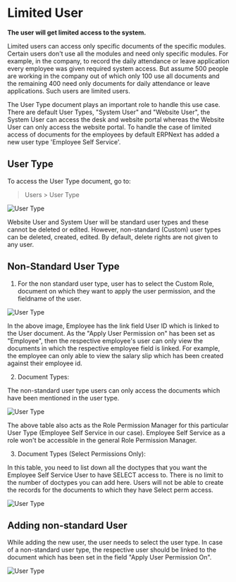 <!-- add-breadcrumbs -->
# Limited User

**The user will get limited access to the system.**

Limited users can access only specific documents of the specific modules. Certain users don't use all the modules and need only specific modules. For example, in the company, to record the daily attendance or leave application every employee was given required system access. But assume 500 people are working in the company out of which only 100 use all documents and the remaining 400 need only documents for daily attendance or leave applications. Such users are limited users.

The User Type document plays an important role to handle this use case. There are default User Types, "System User" and "Website User",  the System User can access the desk and website portal whereas the Website User can only access the website portal. To handle the case of limited access of documents for the employees by default ERPNext has added a new user type 'Employee Self Service'.

## User Type

To access the User Type document, go to:

> Users > User Type

<img class="screenshot" alt="User Type" src="{{docs_base_url}}/v13/assets/img/users-and-permissions/user-type.png">

Website User and System User will be standard user types and these cannot be deleted or edited. However, non-standard (Custom) user types can be deleted, created, edited. By default, delete rights are not given to any user.

## Non-Standard User Type

1) For the non standard user type, user has to select the Custom Role, document on which they want to apply the user permission, and the fieldname of the user.

<img class="screenshot" alt="User Type" src="{{docs_base_url}}/v13/assets/img/users-and-permissions/user-type-role.png">

In the above image, Employee has the link field User ID which is linked to the User document. As the "Apply User Permission on" has been set as "Employee", then the respective employee's user can only view the documents in which the respective employee field is linked. For example, the employee can only able to view the salary slip which has been created against their employee id.

2) Document Types:

The non-standard user type users can only access the documents which have been mentioned in the user type.

<img class="screenshot" alt="User Type" src="{{docs_base_url}}/v13/assets/img/users-and-permissions/user-type-document-type.png">

The above table also acts as the Role Permission Manager for this particular User Type (Employee Self Service in our case). Employee Self Service as a role won't be accessible in the general Role Permission Manager.

3) Document Types (Select Permissions Only):

In this table, you need to list down all the doctypes that you want the Employee Self Service User to have SELECT access to. There is no limit to the number of doctypes you can add here. Users will not be able to create the records for the documents to which they have Select perm access.

<img class="screenshot" alt="User Type" src="{{docs_base_url}}/v13/assets/img/users-and-permissions/user-type-select-perm.png">

## Adding non-standard User

While adding the new user, the user needs to select the user type. In case of a non-standard user type, the respective user should be linked to the document which has been set in the field "Apply User Permission On".


<img class="screenshot" alt="User Type" src="{{docs_base_url}}/v13/assets/img/users-and-permissions/limited-access-user.png">
